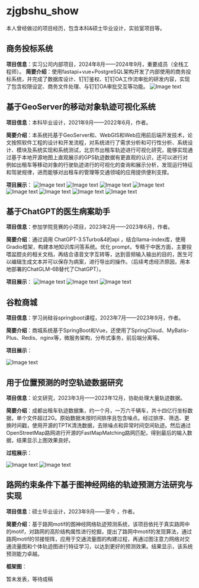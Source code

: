 # zjgbshu_show
本人曾经做过的项目经历，包含本科&硕士毕业设计，实验室项目等。

## 商务投标系统
**项目信息**：实习公司内部项目，2024年8月——2024年9月，重要成员（全栈工程师）。
**简要介绍**：使用fastapi+vue+PostgreSQL架构开发了内部使用的商务投标系统，并完成了数据库设计、钉钉鉴权、钉钉OA工作流审批的研发内容，实现了包含权限设定、商务文件处理、与钉钉OA审批交互等功能。
![Image text](6.bid_file/employee_list.png)



## 基于GeoServer的移动对象轨迹可视化系统
**项目信息**：本科毕业设计，2021年9月——2022年6月，作者。


**简要介绍**：本系统托基于GeoServer和、WebGIS和Web应用前后端开发技术，论文按照软件工程的设计和开发流程，对系统进行了需求分析和可行性分析、系统设计、模块及系统实现和系统测试，北京市出租车轨迹进行可视化研究，能够实现通过基于本地开源地图上直观展示的GPS轨迹数据有更直观的认识，还可以进行对例如出租车等移动对象的行驶轨迹进行的可视化的查询和展示分析，发现运行特征和驾驶规律，进而能够对出租车的管理等交通领域的应用提供便利支撑。


**项目展示**：
![Image text](1.geoserver/all.png)
![Image text](1.geoserver/index1.png)
![Image text](1.geoserver/track-1.png)
![Image text](1.geoserver/track-2.png)
![Image text](1.geoserver/track-3.png)
![Image text](1.geoserver/list.png)
![Image text](1.geoserver/search.png)
![Image text](1.geoserver/taxi.png)




## 基于ChatGPT的医生病案助手
**项目信息**：参加学院竞赛的小项目，2023年2月——2023年6月，作者。


**简要介绍**：通过调用 ChatGPT-3.5Turbo&4的api ，结合llama-index库，使用Gradio框架，构建本地知识库问答系统。优化 prompt，专精于中医方面，主要投喂盆腔炎的相关文档，再结合语音文字互转等，达到音频输入输出的目的，医生可以编辑生成文本并可以保存为病案，进行导出的操作。（后续考虑经济原因，用本地部署的ChatGLM-6B替代了ChatGPT）。


**项目展示**：
![Image text](2.chatgpt/index.png)
![Image text](2.chatgpt/audio.png)
![Image text](2.chatgpt/chatbot.png)





## 谷粒商城
**项目信息**：学习尚硅谷springboot课程，2023年7月——2023年9月，作者。


**简要介绍**：商城系统基于SpringBoot和Vue，还使用了SpringCloud、MyBatis-Plus、Redis、nginx等，微服务架构，分布式事务，前后端分离等。


**项目展示**：


![Image text](3.guli/guli.png)





## 用于位置预测的时空轨迹数据研究
**项目信息**：论文研究，2023年3月——2023年12月，协助处理大量轨迹数据。


**简要介绍**：成都出租车轨迹数据集，约一个月，一万六千辆车，共十四亿行坐标数据，单个文件超过2G。原始数据未按时间排序且包含噪点。经过排序、筛选、更换时间戳，使用开源的TPTK清洗数据，去除噪点和异常时间空间轨迹。然后通过OpenStreetMap路网进行开源的FastMapMatching路网匹配，得到最后的输入数据，结果显示上图效果良好。


**过程展示**：


![Image text](4.traj/deal1.png)
![Image text](4.traj/deal2.png)






## 路网约束条件下基于图神经网络的轨迹预测方法研究与实现
**项目信息**：硕士毕业设计，2023年9月——至今 ，作者。


**简要介绍**：基于路网motif的图神经网络轨迹预测系统，该项目依托于真实路网中的motif，对路网的高阶结构属性进行挖掘，提出了路网中motif的发现算法，通过路网motif的邻接矩阵，应用于交通流量图的构建过程，再通过图注意力网络对交通流量图和个体轨迹图进行特征学习，以达到更好的预测效果。结果显示，该系统预测能力卓越。


**框架图**：

暂未发表，等待成稿
